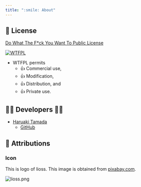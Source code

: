 ```yaml
---
title: ":smile: About"
---
```


## :scroll: License

[Do What The F*ck You Want To Public License](https://github.com/tamada/uniq2/blob/master/LICENSE)

[![WTFPL](https://img.shields.io/badge/License-WTFPL-blue.svg)](https://github.com/tamada/uniq2/blob/master/LICENSE)

* WTFPL permits
    * :thumbsup: Commercial use,
    * :thumbsup: Modification,
    * :thumbsup: Distribution, and
    * :thumbsup: Private use.

## :man_office_worker: Developers :woman_office_worker:

* [Haruaki Tamada](https://tamada.github.io)
    * [GitHub](https://github.com/tamada)

## :handshake: Attributions

### Icon

This is logo of lioss. This image is obtained from [pixabay.com](https://pixabay.com/ja/illustrations/%E6%81%8B-%E3%82%A2%E3%82%A4%E3%82%B3%E3%83%B3%E3%82%92-koi%E3%82%A2%E3%82%A4%E3%82%B3%E3%83%B3-5568971/).

![lioss.png](/lioss/images/lioss_240x240.png)

